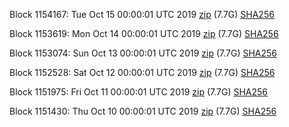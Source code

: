 Block 1154167: Tue Oct 15 00:00:01 UTC 2019 [zip](https://dash-bootstrap.ams3.digitaloceanspaces.com/mainnet/2019-10-15/bootstrap.dat.zip) (7.7G) [SHA256](https://dash-bootstrap.ams3.digitaloceanspaces.com/mainnet/2019-10-15/sha256.txt)

Block 1153619: Mon Oct 14 00:00:01 UTC 2019 [zip](https://dash-bootstrap.ams3.digitaloceanspaces.com/mainnet/2019-10-14/bootstrap.dat.zip) (7.7G) [SHA256](https://dash-bootstrap.ams3.digitaloceanspaces.com/mainnet/2019-10-14/sha256.txt)

Block 1153074: Sun Oct 13 00:00:01 UTC 2019 [zip](https://dash-bootstrap.ams3.digitaloceanspaces.com/mainnet/2019-10-13/bootstrap.dat.zip) (7.7G) [SHA256](https://dash-bootstrap.ams3.digitaloceanspaces.com/mainnet/2019-10-13/sha256.txt)

Block 1152528: Sat Oct 12 00:00:01 UTC 2019 [zip](https://dash-bootstrap.ams3.digitaloceanspaces.com/mainnet/2019-10-12/bootstrap.dat.zip) (7.7G) [SHA256](https://dash-bootstrap.ams3.digitaloceanspaces.com/mainnet/2019-10-12/sha256.txt)

Block 1151975: Fri Oct 11 00:00:01 UTC 2019 [zip](https://dash-bootstrap.ams3.digitaloceanspaces.com/mainnet/2019-10-11/bootstrap.dat.zip) (7.7G) [SHA256](https://dash-bootstrap.ams3.digitaloceanspaces.com/mainnet/2019-10-11/sha256.txt)

Block 1151430: Thu Oct 10 00:00:01 UTC 2019 [zip](https://dash-bootstrap.ams3.digitaloceanspaces.com/mainnet/2019-10-10/bootstrap.dat.zip) (7.7G) [SHA256](https://dash-bootstrap.ams3.digitaloceanspaces.com/mainnet/2019-10-10/sha256.txt)
